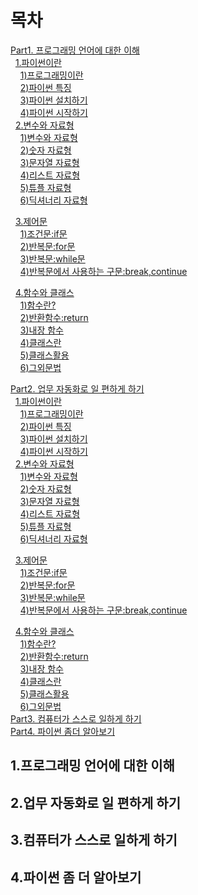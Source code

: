 # 목차 
[Part1. 프로그래밍 언어에 대한 이해](#1.프로그래밍-언어에-대한-이해)  
&nbsp;&nbsp;[1.파이썬이란](#1.-파이썬이란)   
&nbsp;&nbsp;&nbsp;&nbsp;[1)프로그래밍이란](#1-프로그래밍이란)   
&nbsp;&nbsp;&nbsp;&nbsp;[2)파이썬 특징](#2-파이썬특징)   
&nbsp;&nbsp;&nbsp;&nbsp;[3)파이썬 설치하기](#3-파이썬-설치하기)   
&nbsp;&nbsp;&nbsp;&nbsp;[4)파이썬 시작하기](#4-파이썬-시작하기)   
&nbsp;&nbsp;[2.변수와 자료형](#2.-변수와-자료형)   
&nbsp;&nbsp;&nbsp;&nbsp;[1)변수와 자료형](#1-변수와-자료형)   
&nbsp;&nbsp;&nbsp;&nbsp;[2)숫자 자료형](#2-숫자-자료형)   
&nbsp;&nbsp;&nbsp;&nbsp;[3)문자열 자료형](#3-문자열-자료형)   
&nbsp;&nbsp;&nbsp;&nbsp;[4)리스트 자료형](#4-리스트-자료형)   
&nbsp;&nbsp;&nbsp;&nbsp;[5)튜플 자료형](#5-튜플-자료형)   
&nbsp;&nbsp;&nbsp;&nbsp;[6)딕셔너리 자료형](#6-딕셔너리-자료형)   

&nbsp;&nbsp;[3.제어문](#3.-제어문)   
&nbsp;&nbsp;&nbsp;&nbsp;[1)조건문:if문](#1-조건문:if문)   
&nbsp;&nbsp;&nbsp;&nbsp;[2)반복문:for문](#2-반복문:for문)   
&nbsp;&nbsp;&nbsp;&nbsp;[3)반복문:while문](#3-반복문:while문)   
&nbsp;&nbsp;&nbsp;&nbsp;[4)반복문에서 사용하는 구문:break,continue](#4-반복문에서-사용하는-구문:break,continue)   

&nbsp;&nbsp;[4.함수와 클래스](#4.-함수와-클래스)   
&nbsp;&nbsp;&nbsp;&nbsp;[1)함수란?](#1-함수란?)   
&nbsp;&nbsp;&nbsp;&nbsp;[2)반환함수:return](#2-반환함수:return)   
&nbsp;&nbsp;&nbsp;&nbsp;[3)내장 함수](#3-내장-함수)   
&nbsp;&nbsp;&nbsp;&nbsp;[4)클래스란](#4-클래스란)   
&nbsp;&nbsp;&nbsp;&nbsp;[5)클래스활용](#5-클래스활용)   
&nbsp;&nbsp;&nbsp;&nbsp;[6)그외문법](#6-그외문법)   

[Part2. 업무 자동화로 일 편하게 하기](#2.업무-자동화로-일-편하게-하기)   
&nbsp;&nbsp;[1.파이썬이란](#1.-파이썬이란)   
&nbsp;&nbsp;&nbsp;&nbsp;[1)프로그래밍이란](#1-프로그래밍이란)   
&nbsp;&nbsp;&nbsp;&nbsp;[2)파이썬 특징](#2-파이썬특징)   
&nbsp;&nbsp;&nbsp;&nbsp;[3)파이썬 설치하기](#3-파이썬-설치하기)   
&nbsp;&nbsp;&nbsp;&nbsp;[4)파이썬 시작하기](#4-파이썬-시작하기)   
&nbsp;&nbsp;[2.변수와 자료형](#2.-변수와-자료형)   
&nbsp;&nbsp;&nbsp;&nbsp;[1)변수와 자료형](#1-변수와-자료형)   
&nbsp;&nbsp;&nbsp;&nbsp;[2)숫자 자료형](#2-숫자-자료형)   
&nbsp;&nbsp;&nbsp;&nbsp;[3)문자열 자료형](#3-문자열-자료형)   
&nbsp;&nbsp;&nbsp;&nbsp;[4)리스트 자료형](#4-리스트-자료형)   
&nbsp;&nbsp;&nbsp;&nbsp;[5)튜플 자료형](#5-튜플-자료형)   
&nbsp;&nbsp;&nbsp;&nbsp;[6)딕셔너리 자료형](#6-딕셔너리-자료형)   

&nbsp;&nbsp;[3.제어문](#3.-제어문)   
&nbsp;&nbsp;&nbsp;&nbsp;[1)조건문:if문](#1-조건문:if문)   
&nbsp;&nbsp;&nbsp;&nbsp;[2)반복문:for문](#2-반복문:for문)   
&nbsp;&nbsp;&nbsp;&nbsp;[3)반복문:while문](#3-반복문:while문)   
&nbsp;&nbsp;&nbsp;&nbsp;[4)반복문에서 사용하는 구문:break,continue](#4-반복문에서-사용하는-구문:break,continue)   

&nbsp;&nbsp;[4.함수와 클래스](#4.-함수와-클래스)   
&nbsp;&nbsp;&nbsp;&nbsp;[1)함수란?](#1-함수란?)   
&nbsp;&nbsp;&nbsp;&nbsp;[2)반환함수:return](#2-반환함수:return)   
&nbsp;&nbsp;&nbsp;&nbsp;[3)내장 함수](#3-내장-함수)   
&nbsp;&nbsp;&nbsp;&nbsp;[4)클래스란](#4-클래스란)   
&nbsp;&nbsp;&nbsp;&nbsp;[5)클래스활용](#5-클래스활용)   
&nbsp;&nbsp;&nbsp;&nbsp;[6)그외문법](#6-그외문법)   
[Part3. 컴퓨터가 스스로 일하게 하기](#3.컴퓨터가-스스로-일하게-하기)    
[Part4. 파이썬 좀더 알아보기](#4.파이썬-좀-더-알아보기)    

## 1.프로그래밍 언어에 대한 이해
## 2.업무 자동화로 일 편하게 하기
## 3.컴퓨터가 스스로 일하게 하기
## 4.파이썬 좀 더 알아보기




